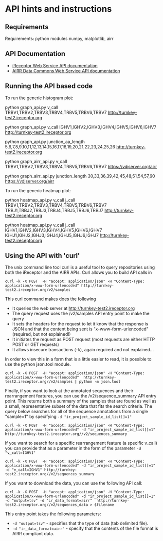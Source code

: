 # API hints and instructions

## Requirements

Requirements: python modules numpy, matplotlib, airr

## API Documentation

* [iReceptor Web Service API documentation](http://ireceptor.irmacs.sfu.ca/node/112)
* [AIRR Data Commons Web Service API documentation](https://github.com/airr-community/airr-standards/blob/metadata-docs/docs/api/overview.rst)

## Running the API based code

To run the generic histogram plot:

python graph_api.py v_call TRBV1,TRBV2,TRBV3,TRBV4,TRBV5,TRBV6,TRBV7 http://turnkey-test2.ireceptor.org

python graph_api.py v_call IGHV1,IGHV2,IGHV3,IGHV4,IGHV5,IGHV6,IGHV7 http://turnkey-test2.ireceptor.org

python graph_api.py junction_aa_length 5,6,7,8,9,10,11,12,13,14,15,16,17,18,19,20,21,22,23,24,25,26 http://turnkey-test2.ireceptor.org

python graph_airr_api.py v_call TRBV1,TRBV2,TRBV3,TRBV4,TRBV5,TRBV6,TRBV7 https://vdjserver.org/airr

 python graph_airr_api.py junction_length 30,33,36,39,42,45,48,51,54,57,60 https://vdjserver.org/airr

To run the generic heatmap plot:

python heatmap_api.py v_call j_call TRBV1,TRBV2,TRBV3,TRBV4,TRBV5,TRBV6,TRBV7 TRBJ1,TRBJ2,TRBJ3,TRBJ4,TRBJ5,TRBJ6,TRBJ7 http://turnkey-test2.ireceptor.org

python heatmap_api.py v_call j_call IGHV1,IGHV2,IGHV3,IGHV4,IGHV5,IGHV6,IGHV7 IGHJ1,IGHJ2,IGHJ3,IGHJ4,IGHJ5,IGHJ6,IGHJ7 http://turnkey-test2.ireceptor.org

## Using the API with 'curl'

The unix command line tool curl is a useful tool to query repositories using both the iReceptor and the AIRR APIs. Curl allows you to build API calls in
```
curl -k -X POST  -H "accept: application/json" -H "Content-Type: application/x-www-form-urlencoded" http://turnkey-test2.ireceptor.org/v2/samples
```
This curl command makes does the following
* It queries the web server at http://turnkey-test2.ireceptor.org
* The query request uses the /v2/samples API entry point to make the query
* It sets the headers for the request to let it know that the response is JSON and that the content being sent is "x-www-form-urlencoded" (required, but not explained!)
* It initiates the request as POST request (most requests are either HTTP POST or GET requests)
* It allows insecure transactions (-k), again required and not explained...

In order to view this in a form that is a little easier to read, it is possible to use the python json.tool module.

```
curl -k -X POST  -H "accept: application/json" -H "Content-Type: application/x-www-form-urlencoded"  http://turnkey-test2.ireceptor.org//v2/samples | python -m json.tool
```

Finally, if you want to look at the annotated sequences and their rearrangement features, you can use the /v2/sequence_summary API entry point. This returns both a summary of the samples that are found as well as a small, representative subset of the data that fits the search criteria. The query below searches for all of the sequence annotations from a single "sample=1" by specifying ```-d "ir_project_sample_id_list[]=1"```

```
curl -k -X POST  -H "accept: application/json" -H "Content-Type: application/x-www-form-urlencoded" -d "ir_project_sample_id_list[]=1"  http://turnkey-test2.ireceptor.org//v2/sequences_summary
```
If you want to search for a specific rearrangement feature (a specific v_call) you can provide that as a parameter in the form of the parameter ```-d "v_call=IGHV1"```
```
curl -k -X POST  -H "accept: application/json" -H "Content-Type: application/x-www-form-urlencoded" -d "ir_project_sample_id_list[]=1"  -d "v_call=IGHV1" http://turnkey-test2.ireceptor.org//v2/sequences_summary
```
If you want to download the data, you can use the following API call:
```
curl -k -X POST  -H "accept: application/json" -H "Content-Type: application/x-www-form-urlencoded" -d "ir_project_sample_id_list[]=1" -d "output=tsv" -d "ir_data_format=airr"  http://turnkey-test2.ireceptor.org//v2/sequences_data > $filename
```

This entry point takes the following parameters:
* ```-d "output=tsv"``` - specifies that the type of data (tab delimited file).
* ```-d "ir_data_format=airr"``` - specify that the contents of the file format is AIRR compliant data.

